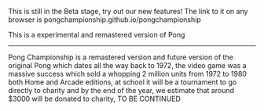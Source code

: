 This is still in the Beta stage, try out our new features!
The link to it on any browser is pongchampionship.github.io/pongchampionship

This is a experimental and remastered version of Pong
_____________________________________________________

Pong Championship is a remastered version and future version of the original Pong which dates all the way back to 1972, the video game was a massive success which sold a whopping 2 million units from 1972 to 1980 both Home and Arcade editions, at school it will be a tournament to go directly to charity and by the end of the year, we estimate that around $3000 will be donated to charity, TO BE CONTINUED
